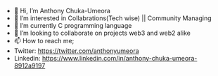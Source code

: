 - 👋 Hi, I’m Anthony Chuka-Umeora
- 👀 I’m interested in Collabrations(Tech wise) || Community Managing
- 🌱 I’m currently C programming language
- 💞️ I’m looking to collaborate on projects web3 and web2 alike
- 📫 How to reach me;
- Twitter: https://twitter.com/anthonyumeora
- Linkedin: https://www.linkedin.com/in/anthony-chuka-umeora-8912a9197

<!---
Antonysyl/Antonysyl is a ✨ special ✨ repository because its `README.md` (this file) appears on your GitHub profile.
You can click the Preview link to take a look at your changes.
--->
